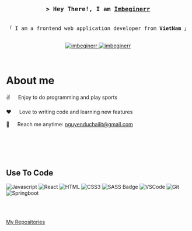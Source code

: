 

<!-- Intro  -->
<h3 align="center">
        <samp>&gt; Hey There!, I am
                <b><a target="_blank" href="https://www.facebook.com/duchaiiir">Imbeginerr</a></b>
        </samp>
</h3>


<p align="center"> 
  <samp>
    <br>
    「 I am a frontend web application developer from <b>VietNam</b> 」
    <br>
    <br>
  </samp>
</p>

<p align="center">

 <a href="https://www.linkedin.com/in/h%E1%BA%A3i-nguy%E1%BB%85n-22472930a/" target="_blank">
  <img src="https://img.shields.io/badge/LinkedIn-0077B5?style=for-the-badge&logo=linkedin&logoColor=white" alt="imbeginerr"/>
 </a>

 <a href="https://www.facebook.com/duchaiiir/" target="_blank">
  <img src="https://img.shields.io/badge/Facebook-20BEFF?&style=for-the-badge&logo=facebook&logoColor=white" alt="imbeginerr"  />
  </a> 
</p>
<br />

<!-- About Section -->
 # About me
 
<p>
  
 ✌️ &emsp; Enjoy to do programming and play sports <br/><br/>
 ❤️ &emsp; Love to writing code and learning new features<br/><br/>
 📧 &emsp; Reach me anytime: nguyenduchaiiit@gmail.com<br/><br/>

</p>

<br/>
<br/>
<br/>

## Use To Code

![Javascript](https://img.shields.io/badge/Javascript-F0DB4F?style=for-the-badge&labelColor=black&logo=javascript&logoColor=F0DB4F)
![React](https://img.shields.io/badge/-React-61DBFB?style=for-the-badge&labelColor=black&logo=react&logoColor=61DBFB)
![HTML](https://img.shields.io/badge/HTML5-E34F26?style=for-the-badge&logo=html5&logoColor=white)
![CSS3](https://img.shields.io/badge/CSS3-1572B6?style=for-the-badge&logo=css3&logoColor=white)
![SASS Badge](https://img.shields.io/badge/Sass-CC6699?style=for-the-badge&logo=sass&logoColor=white)
![VSCode](https://img.shields.io/badge/Visual_Studio-0078d7?style=for-the-badge&logo=visual%20studio&logoColor=white)
![Git](https://img.shields.io/badge/Git-F05032?style=for-the-badge&logo=git&logoColor=white)
![Springboot](https://img.shields.io/badge/SpringBoot-6DB33F?style=flat-square&logo=Spring&logoColor=white)

<br/>
<br/>
<p align="left">
  
  <a href="https://github.com/imbeginerr?tab=repositories" target="_blank">My Repositories</a>
</p>






